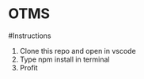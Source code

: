 # OTMS

#Instructions

1. Clone this repo and open in vscode
2. Type npm install in terminal
3. Profit

